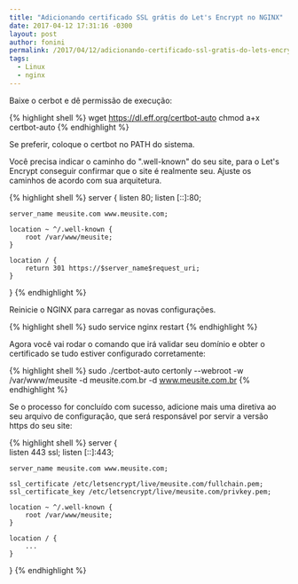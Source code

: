 ```yaml
---
title: "Adicionando certificado SSL grátis do Let's Encrypt no NGINX"
date: 2017-04-12 17:31:16 -0300
layout: post
author: fonini
permalink: /2017/04/12/adicionando-certificado-ssl-gratis-do-lets-encrypt-no-nginx/
tags: 
  - Linux
  - nginx
---
```


Baixe o cerbot e dê permissão de execução:

{% highlight shell %}
wget https://dl.eff.org/certbot-auto
chmod a+x certbot-auto
{% endhighlight %}

Se preferir, coloque o certbot no PATH do sistema.

Você precisa indicar o caminho do ".well-known" do seu site, para o Let's Encrypt conseguir confirmar que o site é realmente seu.
Ajuste os caminhos de acordo com sua arquitetura.

{% highlight shell %}
server {
	listen 80;
	listen [::]:80;

	server_name meusite.com www.meusite.com;

	location ~ ^/.well-known {
		root /var/www/meusite;
	}

	location / {
		return 301 https://$server_name$request_uri;
	}
}
{% endhighlight %}

Reinicie o NGINX para carregar as novas configurações.

{% highlight shell %}
sudo service nginx restart
{% endhighlight %}


Agora você vai rodar o comando que irá validar seu domínio e obter o certificado se tudo estiver configurado corretamente:

{% highlight shell %}
sudo ./certbot-auto certonly --webroot -w /var/www/meusite -d meusite.com.br -d www.meusite.com.br
{% endhighlight %}

Se o processo for concluído com sucesso, adicione mais uma diretiva ao seu arquivo de configuração,
que será responsável por servir a versão https do seu site:

{% highlight shell %}
server {  
	listen 443 ssl;
	listen [::]:443;

	server_name meusite.com www.meusite.com;

	ssl_certificate /etc/letsencrypt/live/meusite.com/fullchain.pem;
	ssl_certificate_key /etc/letsencrypt/live/meusite.com/privkey.pem;

	location ~ ^/.well-known {
		root /var/www/meusite;
	}

	location / {
		...
	}
}
{% endhighlight %}